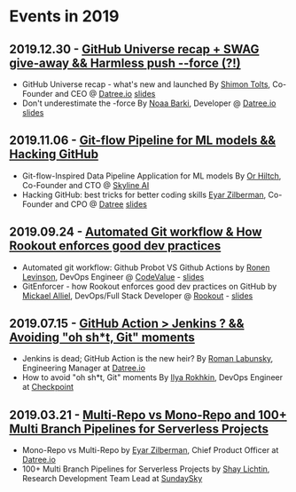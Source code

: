 # Events in 2019

## 2019.12.30 - [GitHub Universe recap + SWAG give-away && Harmless push --force (?!)](https://www.meetup.com/github-user-group/events/267136526/)

* GitHub Universe recap - what's new and launched By [Shimon Tolts](https://www.linkedin.com/in/tolts/), Co-Founder and CEO @ [Datree.io](https://www.datree.io/) [slides](slides/universe-recap-2019.pdf)
* Don't underestimate the -force By [Noaa Barki](https://www.linkedin.com/in/noaa-barki-159498163/), Developer @ [Datree.io](https://www.datree.io/) [slides](slides/harmless-push--force.pdf)

## 2019.11.06 - [Git-flow Pipeline for ML models && Hacking GitHub](https://www.meetup.com/github-user-group/events/265992418/)

* Git-flow-Inspired Data Pipeline Application for ML models By [Or Hiltch](https://www.linkedin.com/in/hiltch/), Co-Founder and CTO @ [Skyline AI](https://www.skyline.ai/)
* Hacking GitHub: best tricks for better coding skills [Eyar Zilberman](https://www.linkedin.com/in/eyar-zilberman/), Co-Founder and CPO @ [Datree](https://www.datree.io/) [slides](slides/hacking-github.pdf)

## 2019.09.24 - [Automated Git workflow & How Rookout enforces good dev practices](https://www.meetup.com/github-user-group/events/264489604/)

* Automated git workflow: Github Probot VS Github Actions by [Ronen Levinson](https://www.linkedin.com/in/ronen-levinson/), DevOps Engineer @ [CodeValue](https://codevalue.com/) - [slides](slides/automated-git-workflow-github-probot-vs-github-actions.pdf)
* GitEnforcer - how Rookout enforces good dev practices on GitHub by [Mickael Alliel](https://www.linkedin.com/in/mickaelalliel/), DevOps/Full Stack Developer @ [Rookout](https://www.rookout.com/) - [slides](slides/gitenforcer-how-rookout-enforces-good-dev-practices-on-gitHub.pdf)

## 2019.07.15 - [GitHub Action > Jenkins ? && Avoiding "oh sh*t, Git" moments](https://www.meetup.com/github-user-group/events/262364241/)

* Jenkins is dead; GitHub Action is the new heir? By [Roman Labunsky](https://www.linkedin.com/in/roman-labunsky-3986a818/), Engineering Manager at [Datree.io](https://www.datree.io/)
* How to avoid "oh sh*t, Git" moments By [Ilya Rokhkin](https://www.linkedin.com/in/ilya-rokhkin-5b31761/), DevOps Engineer at [Checkpoint](https://www.checkpoint.com/)

## 2019.03.21 - [Multi-Repo vs Mono-Repo and 100+ Multi Branch Pipelines for Serverless Projects](https://www.meetup.com/github-user-group/events/260824219/)

* Mono-Repo vs Multi-Repo by [Eyar Zilberman](https://www.linkedin.com/in/eyar-zilberman/), Chief Product Officer at [Datree.io](https://www.datree.io/)
* 100+ Multi Branch Pipelines for Serverless Projects by [Shay Lichtin](https://www.linkedin.com/in/shay-lichtin-b40027a6/), Research Development Team Lead at [SundaySky](https://sundaysky.com/)
